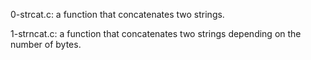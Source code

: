 0-strcat.c: a function that concatenates two strings.

1-strncat.c: a function that concatenates two strings depending on the number of bytes.

